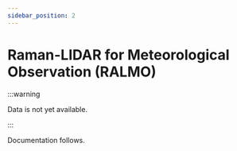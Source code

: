 ```yaml
---
sidebar_position: 2
---
```


<!-- @NOSPELL@ -->

# Raman-LIDAR for Meteorological Observation (RALMO)

:::warning 

Data is not yet available.

:::

Documentation follows.
